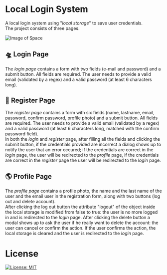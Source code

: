 # Local Login System

A local login system using "*local storage*" to save user credentials.\
The project consists of three pages.

![Image of Space](https://banner2.cleanpng.com/20180227/upq/kisspng-flat-design-poster-template-flat-space-technology-rocket-abstract-pattern-5a96281ce4f595.3371239915197901089378.jpg)

## 🛸 Login Page

The *login page* contains a form with two fields (e-mail and password) and a submit button. All fields are required. The user needs to provide a valid email (validated by a regex) and a valid password (at least 6 characters long).

## 🚀 Register Page

The *register page* contains a form with six fields (name, lastname, email, password, confirm password, profile photo) and a submit button. All fields are required. The user needs to provide a valid email (validated by a regex) and a valid password (at least 6 characters long, matched with the confirm password field).\
In both the *login* and *register* page, after filling all the fields and clicking the submit button, if the credentials provided are incorrect a dialog shows up to notify the user that an error occured; if the credentials are correct in the *login* page, the user will be redirected to the *profile* page, if the credentials are correct in the *register* page the user will be redirected to the *login* page.

## 🌎 Profile Page
The *profile page* contains a profile photo, the name and the last name of the user and the email user in the registration form, along with two buttons (log out and delete account).\
After clicking the log out button the attribute "logout" of the object inside the local storage is modified from false to true: the user is no more logged in and is redirected to the *login* page. After clicking the delete button a modal shows up to ask the user if he really want to delete the account: the user can cancel or confirm the action. If the user confirms the action, the local storage is cleared and the user is redirected to the *login* page.

# License
[![License: MIT](https://img.shields.io/badge/License-MIT-yellow.svg)](https://opensource.org/licenses/MIT)
